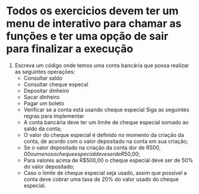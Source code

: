 # Todos os exercicios devem ter um menu de interativo para chamar as funções e ter uma opção de sair para finalizar a execução
1. Escreva um código onde temos uma conta bancária que possa realizar as seguintes operações:
   - Consultar saldo
   - Consultar cheque especal
   - Depositar dinheiro
   - Sacar dinheiro
   - Pagar um boleto
   - Verificar se a conta está usando cheque especial
Siga as seguintes regras para implementar
    * A conta bancária deve ter um limite de cheque especial somado ao saldo da conta;
    * O valor do cheque especial é definido no momento da criação da conta, de acordo com o valor depositado na conta em sua criação;
    * Se o valor depositado na criação da conta dor de R$500,00 ou menos o cheque especial deve ser de R$50,00;
    * Para valores acima de R$500,00 o cheque especial deve ser de 50% do valor depositado;
    * Caso o limite de cheque especial seja usado, assim que possível a conta deve cobrar uma taxa de 20% do valor usado do cheque especial.

## 